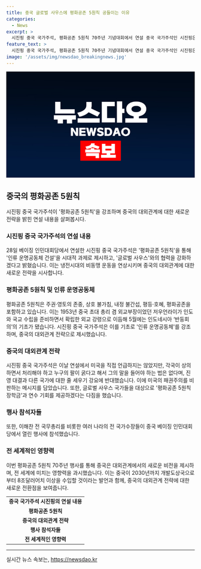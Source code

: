 ```yaml
---
title: 중국 글로벌 사우스에 평화공존 5원칙 공들이는 이유
categories:
  - News
excerpt: >
  시진핑 중국 국가주석, 평화공존 5원칙 70주년 기념대회에서 연설 중국 국가주석인 시진핑은 평화공존 5원칙을 강조하며 인류 운명공동체 건설을 언급했다. 이를 토대로 글로벌 사우스와 협력을 강화하겠다고 약속하며, 미국의 패권주의를 비판했다. 또한, 2030년까지 개발도상국으로부터 8조달러 어치 이상을 수입할 것을 언급했고, 해외 인사들도 참석한 행사에 이해찬 전 국무총리도 참석했다.
feature_text: >
  시진핑 중국 국가주석, 평화공존 5원칙 70주년 기념대회에서 연설 중국 국가주석인 시진핑은 평화공존 5원칙을 강조하며 인류 운명공동체 건설을 언급했다. 이를 토대로 글로벌 사우스와 협력을 강화하겠다고 약속하며, 미국의 패권주의를 비판했다. 또한, 2030년까지 개발도상국으로부터 8조달러 어치 이상을 수입할 것을 언급했고, 해외 인사들도 참석한 행사에 이해찬 전 국무총리도 참석했다.
image: '/assets/img/newsdao_breakingnews.jpg'
---
```


<p><img src="/assets/img/newsdao_breakingnews.jpg" alt="implanttips 속보" /></p>

<h2 data-ke-size="size26">중국의 평화공존 5원칙</h2>

<p data-ke-size="size16">시진핑 중국 국가주석이 '평화공존 5원칙'을 강조하며 중국의 대외관계에 대한 새로운 전략을 밝힌 연설 내용을 살펴봅시다.</p>

<h3>시진핑 중국 국가주석의 연설 내용</h3>

<p data-ke-size="size16">28일 베이징 인민대회당에서 연설한 시진핑 중국 국가주석은 '평화공존 5원칙'을 통해 '인류 운명공동체 건설'을 시대적 과제로 제시하고, '글로벌 사우스'와의 협력을 강화하겠다고 밝혔습니다. 이는 냉전시대의 비동맹 운동을 연상시키며 중국의 대외관계에 대한 새로운 전략을 시사합니다.</p>

<h3>평화공존 5원칙 및 인류 운명공동체</h3>

<p data-ke-size="size16">평화공존 5원칙은 주권·영토의 존중, 상호 불가침, 내정 불간섭, 평등·호혜, 평화공존을 포함하고 있습니다. 이는 1953년 중국 초대 총리 겸 외교부장이었던 저우언라이가 인도와 국교 수립을 준비하면서 확립한 외교 강령으로 이듬해 5월에는 인도네시아 ‘반둥회의’의 기초가 됐습니다. 시진핑 중국 국가주석은 이를 기초로 '인류 운명공동체'를 강조하며, 중국의 대외관계 전략으로 제시했습니다.</p>

<h3>중국의 대외관계 전략</h3>

<p data-ke-size="size16">시진핑 중국 국가주석은 이날 연설에서 미국을 직접 언급하지는 않았지만, 각국이 상의하면서 처리해야 하고 누구의 팔이 굵다고 해서 그의 말을 들어야 하는 법은 없다며, 진영 대결과 다른 국가에 대한 줄 세우기 강요에 반대했습니다. 이에 미국의 패권주의를 비판하는 메시지를 담았습니다. 또한, 글로벌 사우스 국가들을 대상으로 '평화공존 5원칙 장학금'과 연수 기회를 제공하겠다는 다짐을 했습니다.</p>

<h3>행사 참석자들</h3>

<p data-ke-size="size16">또한, 이해찬 전 국무총리를 비롯한 여러 나라의 전 국가수장들이 중국 베이징 인민대회당에서 열린 행사에 참석했습니다.</p>

<h3>전 세계적인 영향력</h3>

<p data-ke-size="size16">이번 평화공존 5원칙 70주년 행사를 통해 중국은 대외관계에서의 새로운 비전을 제시하며, 전 세계에 미치는 영향력을 과시했습니다. 이는 중국이 2030년까지 개발도상국으로부터 8조달러어치 이상을 수입할 것이라는 발언과 함께, 중국의 대외관계 전략에 대한 새로운 전환점을 보여줍니다.</p>

<table>
  <tr>
    <td style="text-align: center; height: 17px;"><b>중국 국가주석 시진핑의 연설 내용</b></td>
  </tr>
  <tr>
    <td style="text-align: center; height: 17px;"><b>평화공존 5원칙</b></td>
  </tr>
  <tr>
    <td style="text-align: center; height: 17px;"><b>중국의 대외관계 전략</b></td>
  </tr>
  <tr>
    <td style="text-align: center; height: 17px;"><b>행사 참석자들</b></td>
  </tr>
  <tr>
    <td style="text-align: center; height: 17px;"><b>전 세계적인 영향력</b></td>
  </tr>
</table>

<hr>
실시간 뉴스 속보는, <a href="https://newsdao.kr" rel="dofollow">https://newsdao.kr</a>


